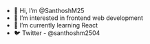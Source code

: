 - 👋 Hi, I’m @SanthoshM25
- 👀 I’m interested in frontend web development
- 🌱 I’m currently learning React
- 🐦 Twitter - @santhoshm2504

<!---
SanthoshM25/SanthoshM25 is a ✨ special ✨ repository because its `README.md` (this file) appears on your GitHub profile.
You can click the Preview link to take a look at your changes.
--->
